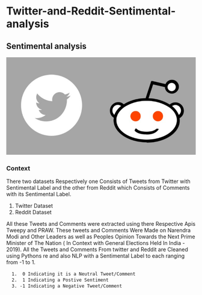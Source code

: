# Twitter-and-Reddit-Sentimental-analysis
## Sentimental analysis

![](https://github.com/ShivankUdayawal/Twitter-and-Reddit-Sentimental-analysis/blob/main/Data%20Visualization/01.jpg)

### Context

There two datasets Respectively one Consists of Tweets from Twitter with Sentimental Label and the other from Reddit which Consists of Comments with its Sentimental Label.

 1. Twitter Dataset
 2. Reddit Dataset

All these Tweets and Comments were extracted using there Respective Apis Tweepy and PRAW. These tweets and Comments Were Made on Narendra Modi and Other Leaders as well as Peoples Opinion Towards the Next Prime Minister of The Nation ( In Context with General Elections Held In India - 2019). All the Tweets and Comments From twitter and Reddit are Cleaned using Pythons re and also NLP with a Sentimental Label to each ranging from -1 to 1.

      1.  0 Indicating it is a Neutral Tweet/Comment
      2.  1 Indicating a Postive Sentiment
      3. -1 Indicating a Negative Tweet/Comment
